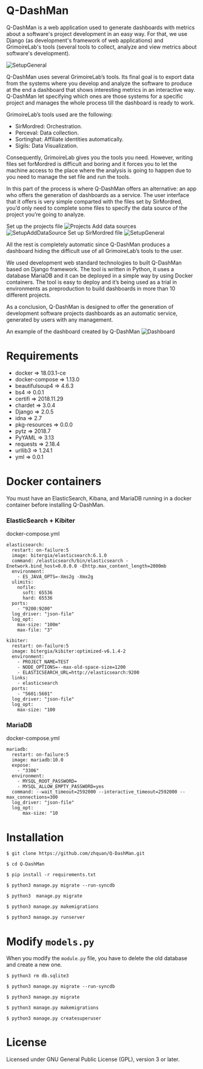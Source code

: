 # Q-DashMan
Q-DashMan is a web application used to generate dashboards with metrics about a software's project development in an easy way. For that, we use Django (as development's framework of web applications) and GrimoireLab's tools (several tools to collect, analyze and view metrics about software's development).

![SetupGeneral](/templates/static/img/grimoirelab-qdashman.png)

Q-DashMan uses several GrimoireLab’s tools.  Its final goal is to export data from the systems where you develop and analyze the software to produce at the end a dashboard that shows interesting metrics in an interactive way.  Q-DashMan let specifying which ones are those systems for a specific project and manages the whole process till the dashboard is ready to work.

GrimoireLab’s tools used are the following:
* SirMordred: Orchestration.
* Perceval: Data collection.
* Sortinghat: Affiliate identities automatically.
* Sigils: Data Visualization.

Consequently, GrimoireLab gives you the tools you need. However, writing files set forMordred is difficult and boring and it forces you to let the machine access to the place where the analysis is going to happen due to you need to manage the set file and run the tools.

In this part of the process is where Q-DashMan offers an alternative: an app who offers the generation of dashboards as a service. The user interface that it offers is very simple comparted with the files set by SirMordred, you’d only need to complete some files to specify the data source of the project you’re going to analyze.

Set up the projects file
![Projects](/templates/static/img/projects-add.png)
Add data sources
![SetupAddDataSource](/templates/static/img/setup-add.png)
Set up SirMordred file
![SetupGeneral](/templates/static/img/setup-general.png)

All the rest is completely automatic since Q-DashMan produces a dashboard hiding the difficult use of all GrimoireLab’s tools to the user.

We used development web standard technologies to built Q-DashMan based on Django framework.  The tool is written in Python, it uses a database MariaDB and it can be deployed in a simple way by using Docker containers. The tool is easy to deploy and it’s being used as a trial in environments as preproduction to build dashboards in more than 10 different projects.

As a conclusion, Q-DashMan is designed to offer the generation of development software projects dashboards as an automatic service, generated by users with any management.

An example of the dashboard created by Q-DashMan
![Dashboard](/templates/static/img/kibana-git.png)
    
# Requirements
* docker => 18.03.1-ce
* docker-compose => 1.13.0
* beautifulsoup4 => 4.6.3
* bs4 => 0.0.1
* certifi => 2018.11.29
* chardet => 3.0.4
* Django => 2.0.5
* idna => 2.7
* pkg-resources => 0.0.0
* pytz => 2018.7
* PyYAML => 3.13
* requests => 2.18.4
* urllib3 => 1.24.1
* yml => 0.0.1

# Docker containers
You must have an ElasticSearch, Kibana, and MariaDB running in a docker container before installing Q-DashMan.

### ElasticSearch + Kibiter
docker-compose.yml
```
elasticsearch:
  restart: on-failure:5
  image: bitergia/elasticsearch:6.1.0
  command: /elasticsearch/bin/elasticsearch -Enetwork.bind_host=0.0.0.0 -Ehttp.max_content_length=2000mb
  environment:
    - ES_JAVA_OPTS=-Xms2g -Xmx2g
  ulimits:
    nofile:
      soft: 65536
      hard: 65536
  ports:
    - "9200:9200"
  log_driver: "json-file"
  log_opt:
    max-size: "100m"
    max-file: "3"

kibiter:
  restart: on-failure:5
  image: bitergia/kibiter:optimized-v6.1.4-2
  environment:
    - PROJECT_NAME=TEST
    - NODE_OPTIONS=--max-old-space-size=1200
    - ELASTICSEARCH_URL=http://elasticsearch:9200
  links:
    - elasticsearch
  ports:
    - "5601:5601"
  log_driver: "json-file"
  log_opt:
    max-size: "100
```

### MariaDB
docker-compose.yml
```
mariadb:
  restart: on-failure:5
  image: mariadb:10.0
  expose:
    - "3306"
  environment:
    - MYSQL_ROOT_PASSWORD=
    - MYSQL_ALLOW_EMPTY_PASSWORD=yes
  command: --wait_timeout=2592000 --interactive_timeout=2592000 --max_connections=300
  log_driver: "json-file"
  log_opt:
      max-size: "10
```

# Installation

`$ git clone https://github.com/zhquan/Q-DashMan.git`

`$ cd Q-DashMan`

`$ pip install -r requirements.txt`

`$ python3 manage.py migrate --run-syncdb`

`$ python3  manage.py migrate`

`$ python3 manage.py makemigrations`

`$ python3 manage.py runserver`

# Modify `models.py`
When you modify the `module.py` file, you have to delete the old database and create a new one.

`$ python3 rm db.sqlite3`

`$ python3 manage.py migrate --run-syncdb`

`$ python3 manage.py migrate`

`$ python3 manage.py makemigrations`

`$ python3 manage.py createsuperuser`

# License
Licensed under GNU General Public License (GPL), version 3 or later.
